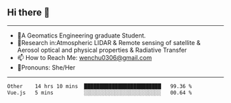 ## Hi there 👋
---
- 🌱A Geomatics Engineering graduate Student.
- 🔭Research in:Atmospheric LIDAR & Remote sensing of satellite & Aerosol optical and physical properties & Radiative Transfer
- 📫 How to Reach Me: wenchu0306@gmail.com
- 🍒Pronouns: She/Her
---

<!--START_SECTION:waka-->

```txt
Other    14 hrs 10 mins  █████████████████████████   99.36 %
Vue.js   5 mins          ░░░░░░░░░░░░░░░░░░░░░░░░░   00.64 %
```

<!--END_SECTION:waka-->







